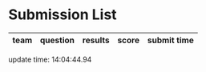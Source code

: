 # Submission List
team    | question  | results  | score | submit time
------|-----:|-----:| ----:|-----


update time: 14:04:44.94 
